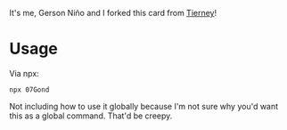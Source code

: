 It's me, Gerson Niño and I forked this card from [Tierney](https://github.com/bnb/bitandbang)!

# Usage
Via npx:
```
npx 07Gond
```

Not including how to use it globally because I'm not sure why you'd want this as a global command. That'd be creepy.
